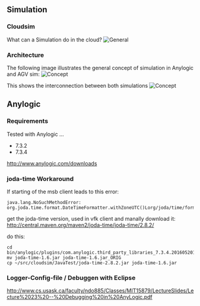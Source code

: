 ## Simulation

### Cloudsim
What can a Simulation do in the cloud?
![General](../doc/cloud_sim_general.jpg?raw=true)

### Architecture
<!-- ![Concept](../doc/anylogic.jpg?raw=true) -->

The following image illustrates the general concept of simulation in Anylogic and AGV sim:
![Concept](../doc/160818_architecture_01.png?raw=true)

This shows the interconnection between both simulations
![Concept](../doc/160818_architecture_02.png?raw=true)

## Anylogic

### Requirements
Tested with Anylogic ...
* 7.3.2
* 7.3.4

http://www.anylogic.com/downloads

### joda-time Workaround
If starting of the msb client leads to this error:

	java.lang.NoSuchMethodError: org.joda.time.format.DateTimeFormatter.withZoneUTC()Lorg/joda/time/format/DateTimeFormatter;

get the joda-time version, used in vfk client and manally download it: http://central.maven.org/maven2/joda-time/joda-time/2.8.2/ 

do this:

	cd bin/anylogic/plugins/com.anylogic.third_party_libraries_7.3.4.201605201443/lib/database/querydsl/
	mv joda-time-1.6.jar joda-time-1.6.jar_ORIG
	cp ~/src/cloudsim/JavaTest/joda-time-2.8.2.jar joda-time-1.6.jar



### Logger-Config-file / Debuggen with Eclipse
http://www.cs.usask.ca/faculty/ndo885/Classes/MIT15879/LectureSlides/Lecture%2023%20--%20Debugging%20in%20AnyLogic.pdf
